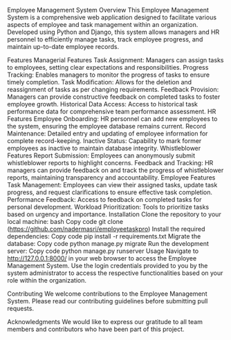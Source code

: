 Employee Management System
Overview
This Employee Management System is a comprehensive web application designed to facilitate various aspects of employee and task management within an organization. Developed using Python and Django, this system allows managers and HR personnel to efficiently manage tasks, track employee progress, and maintain up-to-date employee records.

Features
Managerial Features
Task Assignment: Managers can assign tasks to employees, setting clear expectations and responsibilities.
Progress Tracking: Enables managers to monitor the progress of tasks to ensure timely completion.
Task Modification: Allows for the deletion and reassignment of tasks as per changing requirements.
Feedback Provision: Managers can provide constructive feedback on completed tasks to foster employee growth.
Historical Data Access: Access to historical task performance data for comprehensive team performance assessment.
HR Features
Employee Onboarding: HR personnel can add new employees to the system, ensuring the employee database remains current.
Record Maintenance: Detailed entry and updating of employee information for complete record-keeping.
Inactive Status: Capability to mark former employees as inactive to maintain database integrity.
Whistleblower Features
Report Submission: Employees can anonymously submit whistleblower reports to highlight concerns.
Feedback and Tracking: HR managers can provide feedback on and track the progress of whistleblower reports, maintaining transparency and accountability.
Employee Features
Task Management: Employees can view their assigned tasks, update task progress, and request clarifications to ensure effective task completion.
Performance Feedback: Access to feedback on completed tasks for personal development.
Workload Prioritization: Tools to prioritize tasks based on urgency and importance.
Installation
Clone the repository to your local machine:
bash
Copy code
git clone (https://github.com/nadermasri/employeetaskpro)
Install the required dependencies:
Copy code
pip install -r requirements.txt
Migrate the database:
Copy code
python manage.py migrate
Run the development server:
Copy code
python manage.py runserver
Usage
Navigate to http://127.0.0.1:8000/ in your web browser to access the Employee Management System. Use the login credentials provided to you by the system administrator to access the respective functionalities based on your role within the organization.

Contributing
We welcome contributions to the Employee Management System. Please read our contributing guidelines before submitting pull requests.

Acknowledgments
We would like to express our gratitude to all team members and contributors who have been part of this project.
